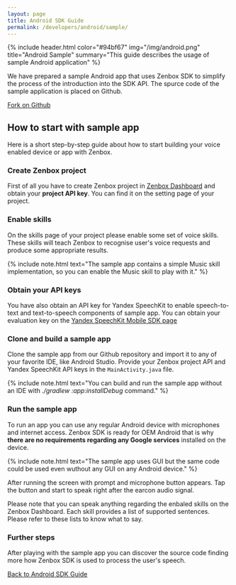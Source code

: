 ```yaml
---
layout: page
title: Android SDK Guide
permalink: /developers/android/sample/
---
```


{% include header.html color="#94bf67" img="/img/android.png" title="Android Sample" summary="This guide describes the usage of sample Android application" %}

We have prepared a sample Android app that uses Zenbox SDK to simplify the process of the introduction into the SDK API.
The spurce code of the sample application is placed on Github.

<div class="text-center">
<a href="https://github.com/just-ai/zenbox-android-sample" target="_blank" class="btn btn-default"><i class="fa fa-fw fa-github"></i> Fork on Github</a>
</div>

## How to start with sample app
Here is a short step-by-step guide about how to start building your voice enabled device or app with Zenbox.

### Create Zenbox project
First of all you have to create Zenbox project in [Zenbox Dashboard](https://sdk.zenbox.ai) and obtain your **project API key**.
You can find it on the setting page of your project.

### Enable skills
On the skills page of your project please enable some set of voice skills.
These skills will teach Zenbox to recognise user\'s voice requests and produce some appropriate results.

{% include note.html text="The sample app contains a simple Music skill implementation, so you can enable the Music skill to play with it." %}

### Obtain your API keys
You have also obtain an API key for Yandex SpeechKit to enable speech-to-text and text-to-speech components of sample app.
You can obtain your evaluation key on the [Yandex SpeechKit Mobile SDK page](https://tech.yandex.ru/speechkit/mobilesdk/)

### Clone and build a sample app
Clone the sample app from our Github repository and import it to any of your favorite IDE, like Android Studio.
Provide your Zenbox project API and Yandex SpeechKit API keys in the `MainActivity.java` file.

{% include note.html text="You can build and run the sample app without an IDE with <i>./gradlew :app:installDebug</i> command." %}

### Run the sample app
To run an app you can use any regular Android device with microphones and internet access.
Zenbox SDK is ready for OEM Android that is why **there are no requirements regarding any Google services** installed on the device.

{% include note.html text="The sample app uses GUI but the same code could be used even wuthout any GUI on any Android device." %}

After running the screen with prompt and microphone button appears.
Tap the button and start to speak right after the earcon audio signal.

Please note that you can speak anything regarding the enbaled skills on the Zenbox Dashboard.
Each skill provides a list of supported sentences.
Please refer to these lists to know what to say.

### Further steps
After playing with the sample app you can discover the source code finding more how Zenbox SDK is used to process the user\'s speech.

<div class="text-center padding-top-2x">
<a href="/developers/android/" class="btn btn-outlined btn-default">Back to Android SDK Guide</a>
</div>